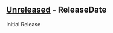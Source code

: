 <!-- next-header -->

## [Unreleased] - ReleaseDate

Initial Release

<!-- next-url -->
[Unreleased]: https://github.com/wasabi375/cosmic-conductor/compare/1ccf89194b13dbb884bfb9bfbe43cb9e38b257c7...HEAD

